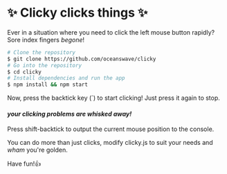 # :sparkles: Clicky clicks things :sparkles:

Ever in a situation where you need to click the left mouse button rapidly? Sore index fingers *begone*!

```bash
# Clone the repository
$ git clone https://github.com/oceanswave/clicky
# Go into the repository
$ cd clicky
# Install dependencies and run the app
$ npm install && npm start
```

Now, press the backtick key (`) to start clicking!
Just press it again to stop.

#### *your clicking problems are whisked away!*

Press shift-backtick to output the current mouse position to the console.

You can do more than just clicks, modify clicky.js to suit your needs and *wham* you're golden.

Have fun!:+1:

